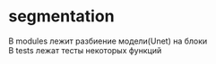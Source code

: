# segmentation
В modules лежит разбиение модели(Unet) на блоки  
В tests лежат тесты некоторых функций  
